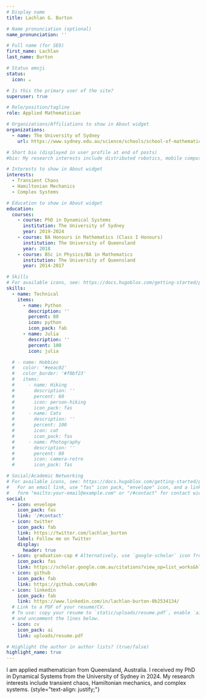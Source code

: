 ```yaml
---
# Display name
title: Lachlan G. Burton

# Name pronunciation (optional)
name_pronunciation: ''

# Full name (for SEO)
first_name: Lachlan
last_name: Burton

# Status emoji
status:
  icon: ☕️

# Is this the primary user of the site?
superuser: true

# Role/position/tagline
role: Applied Mathematician

# Organizations/Affiliations to show in About widget
organizations:
  - name: The University of Sydney
    url: https://www.sydney.edu.au/science/schools/school-of-mathematics-and-statistics.html

# Short bio (displayed in user profile at end of posts)
#bio: My research interests include distributed robotics, mobile computing and programmable matter.

# Interests to show in About widget
interests:
  - Transient Chaos
  - Hamiltonian Mechanics
  - Complex Systems

# Education to show in About widget
education:
  courses:
    - course: PhD in Dynamical Systems
      institution: The University of Sydney
      year: 2019-2024
    - course: BA Honours in Mathematics (Class I Honours)
      institution: The University of Queensland
      year: 2018
    - course: BSc in Physics/BA in Mathematics
      institution: The University of Queensland
      year: 2014-2017

# Skills
# For available icons, see: https://docs.hugoblox.com/getting-started/page-builder/#icons
skills:
  - name: Technical
    items:
      - name: Python
        description: ''
        percent: 80
        icon: python
        icon_pack: fab
      - name: Julia
        description: ''
        percent: 100
        icon: julia 

  # - name: Hobbies
  #   color: '#eeac02'
  #   color_border: '#f0bf23'
  #   items:
  #     - name: Hiking
  #       description: ''
  #       percent: 60
  #       icon: person-hiking
  #       icon_pack: fas
  #     - name: Cats
  #       description: ''
  #       percent: 100
  #       icon: cat
  #       icon_pack: fas
  #     - name: Photography
  #       description: ''
  #       percent: 80
  #       icon: camera-retro
  #       icon_pack: fas

# Social/Academic Networking
# For available icons, see: https://docs.hugoblox.com/getting-started/page-builder/#icons
#   For an email link, use "fas" icon pack, "envelope" icon, and a link in the
#   form "mailto:your-email@example.com" or "/#contact" for contact widget.
social:
  - icon: envelope
    icon_pack: fas
    link: '/#contact'
  - icon: twitter
    icon_pack: fab
    link: https://twitter.com/lachlan_burton
    label: Follow me on Twitter
    display:
      header: true
  - icon: graduation-cap # Alternatively, use `google-scholar` icon from `ai` icon pack
    icon_pack: fas
    link: https://scholar.google.com.au/citations?view_op=list_works&hl=en&user=0mtuW4AAAAAJ
  - icon: github
    icon_pack: fab
    link: https://github.com/LnBn
  - icon: linkedin
    icon_pack: fab
    link: https://www.linkedin.com/in/lachlan-burton-0b2534134/
  # Link to a PDF of your resume/CV.
  # To use: copy your resume to `static/uploads/resume.pdf`, enable `ai` icons in `params.yaml`,
  # and uncomment the lines below.
  - icon: cv
    icon_pack: ai
    link: uploads/resume.pdf

# Highlight the author in author lists? (true/false)
highlight_name: true
---
```


I am applied mathematician from Queensland, Australia. I received my PhD in Dynamical Systems from the University of Sydney in 2024. My research interests include transient chaos, Hamiltonian mechanics, and complex systems.
{style="text-align: justify;"}
